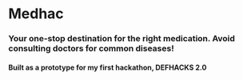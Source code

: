 # Medhac

### Your one-stop destination for the right medication. Avoid consulting doctors for common diseases!

#### Built as a prototype for my first hackathon, **DEFHACKS 2.0**
